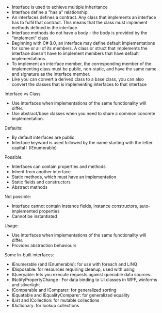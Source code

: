 - Interface is used to achieve multiple inheritance
- Interface define a "has a" relationship.
- An interfaces defines a contract. Any class that implements an interface has to fulfil that contract. This means that the class must implement methods defined in the interface.
- Interface methods do not have a body - the body is provided by the "implement" class
- Beginning with C# 8.0, an interface may define default implementations for some or all of its members. A class or struct that implements the interface doesn't have to implement members that have default implementations.
- To implement an interface member, the corresponding member of the implementing class must be public, non-static, and have the same name and signature as the interface member.
- Like you can convert a derived class to a base class, you can also convert the classes that is implementing interfaces to that interface
	
Interface vs Class
- Use interfaces when implementations of the same functionality will differ.
- Use abstract/base classes when you need to share a common concrete implementation.
	
Defaults:
- By default interfaces are public. 
- Interface keyword is used followed by the name starting with the letter capital I (IEnumerable)

Possible:
- Interfaces can contain properties and methods
- Inherit from another interface
- Static methods, which must have an implementation
- Static fields and constructors
- Abstract methods

Not possible:
- Interface cannot contain instance fields, instance constructors, auto-implemented properties
- Cannot be instantiated		

Usage:
- Use interfaces when implementations of the same functionality will differ.
- Provides abstraction behaviours

Some In-built interfaces:
- IEnumerable (and IEnumerable): for use with foreach and LINQ
- IDisposable: for resources requiring cleanup, used with using
- IQueryable: lets you execute requests against queriable data sources.
- INotifyPropertyChange : For data binding to UI classes in WPF, winforms and silverlight
- IComparable and IComparer: for generalized sorting
- IEquatable and IEqualityComparer: for generalized equality
- IList and ICollection: for mutable collections
- IDictionary: for lookup collections


